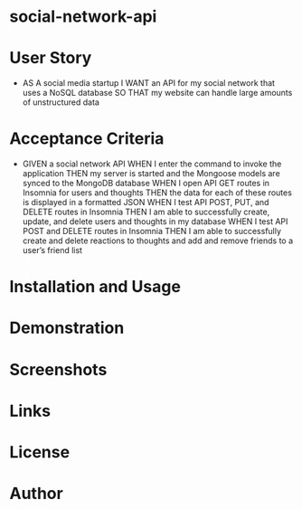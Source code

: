 # social-network-api

# User Story

- AS A social media startup
I WANT an API for my social network that uses a NoSQL database
SO THAT my website can handle large amounts of unstructured data

# Acceptance Criteria

- GIVEN a social network API
WHEN I enter the command to invoke the application
THEN my server is started and the Mongoose models are synced to the MongoDB database
WHEN I open API GET routes in Insomnia for users and thoughts
THEN the data for each of these routes is displayed in a formatted JSON
WHEN I test API POST, PUT, and DELETE routes in Insomnia
THEN I am able to successfully create, update, and delete users and thoughts in my database
WHEN I test API POST and DELETE routes in Insomnia
THEN I am able to successfully create and delete reactions to thoughts and add and remove friends to a user’s friend list

# Installation and Usage


# Demonstration


# Screenshots


# Links

# License


# Author